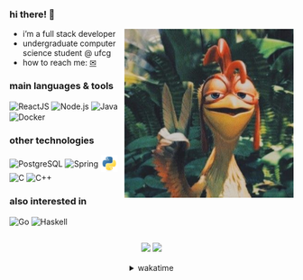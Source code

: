 ### hi there! 👋

<img align="right" alt="joão frango" src="assets/joaofrango.jpg" height="300px"/>

- i’m a full stack developer
- undergraduate computer science student @ ufcg
- how to reach me: [✉](mailto:fernando.costa@ccc.ufcg.edu.br)

### main languages & tools
<div>
  <img align="center" title="ReactJS" alt="ReactJS" height="50" width="50" src="https://cdn.jsdelivr.net/gh/devicons/devicon/icons/react/react-original.svg" />
 <img align="center" title="Node.js" alt="Node.js" height="50" width="50" src="https://cdn.jsdelivr.net/gh/devicons/devicon/icons/nodejs/nodejs-original.svg" />
 <img align="center" title="Java" alt="Java" height="50" width="50" src="https://cdn.jsdelivr.net/gh/devicons/devicon/icons/java/java-original.svg" />
 <img align="center" title="Docker" alt="Docker" height="50" width="50" src="https://cdn.jsdelivr.net/gh/devicons/devicon/icons/docker/docker-original.svg" />
</div>

### other technologies
<div>
  <img  align="center" title="PostgreSQL" alt="PostgreSQL" height="30" width="30" src="https://cdn.jsdelivr.net/gh/devicons/devicon/icons/postgresql/postgresql-plain.svg" />
  <img align="center" title="Spring" alt="Spring" height="30" width="30" src="https://cdn.jsdelivr.net/gh/devicons/devicon/icons/spring/spring-original.svg" />
  <img align="center" title="Python" alt="Python" height="30" width="30" src="https://raw.githubusercontent.com/devicons/devicon/master/icons/python/python-original.svg">
  <img align="center" title="C" alt="C" height="30" width="30" src="https://cdn.jsdelivr.net/gh/devicons/devicon/icons/c/c-original.svg" />
  <img align="center" title="C++" alt="C++" height="30" width="30" src="https://cdn.jsdelivr.net/gh/devicons/devicon/icons/cplusplus/cplusplus-original.svg" />
</div>

### also interested in
<div>
  <img align="center" title="Go" alt="Go" height="30" width="30" src="https://cdn.jsdelivr.net/gh/devicons/devicon/icons/go/go-original.svg" />
  <img align="center" title="Haskell" alt="Haskell" height="30" width="30" src="https://cdn.jsdelivr.net/gh/devicons/devicon/icons/haskell/haskell-original.svg" />  
</div>

##

<div align="center">
  <img height="150px" src="https://github-readme-stats.vercel.app/api?username=fernandollisboa&hide=issues&show_icons=true&theme=gotham&border_radius=15px" />
  <img src="https://github-readme-stats.vercel.app/api/top-langs/?username=fernandollisboa&langs_count=4&theme=gotham&layout=compact&border_radius=15px" />
</div>

<br>

<details align="center">
<summary>wakatime</summary><br>
  
[![fernandollisboa's wakatime stats](https://github-readme-stats.vercel.app/api/wakatime?username=nandoe&langs_count=5&theme=gotham&hide=other&custom_title=Wakatime%20Weekly%20Status&range=last_7_days)](https://github.com/anuraghazra/github-readme-stats)
</details>

